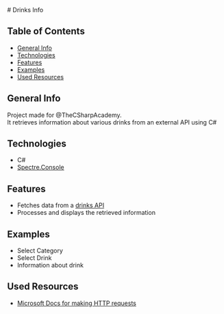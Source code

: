 ﻿﻿# Drinks Info

## Table of Contents
- [General Info](#general-info)
- [Technologies](#technologies)
- [Features](#features)
- [Examples](#examples)
- [Used Resources](#used-resources)

## General Info
Project made for @TheCSharpAcademy.  
It retrieves information about various drinks from an external API using C#

## Technologies
- C#
- [Spectre.Console](https://github.com/spectreconsole/spectre.console)

## Features
- Fetches data from a [drinks API](https://www.thecocktaildb.com/api.php)
- Processes and displays the retrieved information

## Examples
- Select Category  
- Select Drink  
- Information about drink  

## Used Resources
- [Microsoft Docs for making HTTP requests](https://learn.microsoft.com/en-us/dotnet/csharp/tutorials/console-webapiclient)
